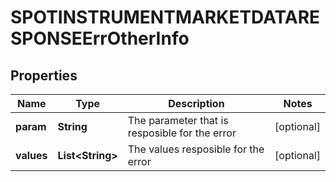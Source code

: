 

# SPOTINSTRUMENTMARKETDATARESPONSEErrOtherInfo

## Properties

Name | Type | Description | Notes
------------ | ------------- | ------------- | -------------
**param** | **String** | The parameter that is resposible for the error |  [optional]
**values** | **List&lt;String&gt;** | The values resposible for the error |  [optional]




